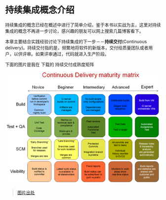 # 持续集成概念介绍

持续集成的概念已经在概述中进行了简单介绍，鉴于本书以实战为主，这里对持续集成的概念不再进一步讨论，感兴趣的朋友可以网上搜索几篇博客看下。

本章主要结合实践经验讨论下持续集成的下一步－－**持续交付**(Continuous delivery)。持续交付指的是，频繁地将软件的新版本，交付给质量团队或者用户，以供评审。如果评审通过，代码就进入生产阶段。

下面的图片是我在[](https://chrisshayan.atlassian.net/wiki/display/my/2013/07/23/Continuous+Delivery+Matrix) 下载的 持续交付成熟度矩阵

![持续交付成熟度矩阵](ContinuousDeliveryMatrix.png)
>[图片出处](https://chrisshayan.atlassian.net/wiki/display/my/2013/07/23/Continuous+Delivery+Matrix)